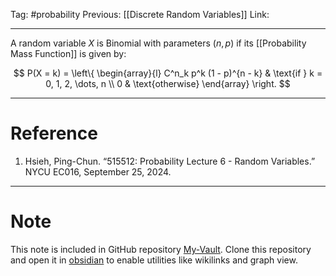 Tag: #probability 
Previous: [[Discrete Random Variables]]
Link: 

---

A random variable $X$ is Binomial with parameters $(n, p)$ if its [[Probability Mass Function]] is given by:

$$
P(X = k) = 
\left\{
	\begin{array}{l}
		C^n_k p^k (1 - p)^{n - k} & \text{if } k = 0, 1, 2, \dots, n \\
		0 & \text{otherwise}
	\end{array}
\right.
$$

---

# Reference

1. Hsieh, Ping-Chun. “515512: Probability Lecture 6 - Random Variables.” NYCU EC016, September 25, 2024.

---

# Note

This note is included in GitHub repository [My-Vault](https://github.com/LittleD3092/My-Vault.git). Clone this repository and open it in [obsidian](https://obsidian.md/) to enable utilities like wikilinks and graph view.
